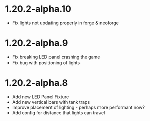 # 1.20.2-alpha.10

* Fix lights not updating properly in forge & neoforge

# 1.20.2-alpha.9

* Fix breaking LED panel crashing the game
* Fix bug with positioning of lights

# 1.20.2-alpha.8

* Add new LED Panel Fixture
* Add new vertical bars with tank traps
* Improve placement of lighting - perhaps more performant now?
* Add config for distance that lights can travel
